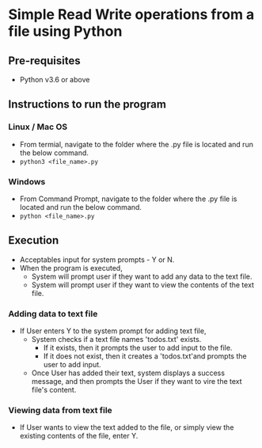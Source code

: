 # Simple Read Write operations from a file using Python
## Pre-requisites
- Python v3.6 or above

## Instructions to run the program
### Linux / Mac OS
- From termial, navigate to the folder where the .py file is located and run the below command.
- `python3 <file_name>.py`

### Windows
- From Command Prompt, navigate to the folder where the .py file is located and run the below command.
- `python <file_name>.py`

## Execution
- Acceptables input for system prompts - Y or N.
- When the program is executed,
    - System will prompt user if they want to add any data to the text file.
    - System will prompt user if they want to view the contents of the text file.
### Adding data to text file
- If User enters Y to the system prompt for adding text file,
    - System checks if a text file names 'todos.txt' exists.
        - If it exists, then it prompts the user to add input to the file.
        - If it does not exist, then it creates a 'todos.txt'and prompts the user to add input.
    - Once User has added their text, system displays a success message, and then prompts the User if they want to vire the text file's content.

### Viewing data from text file
- If User wants to view the text added to the file, or simply view the existing contents of the file, enter Y.


